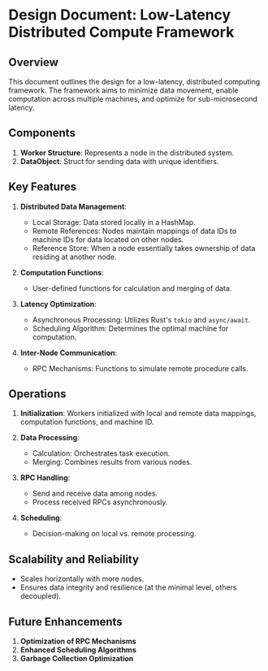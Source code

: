 
# Design Document: Low-Latency Distributed Compute Framework

## Overview
This document outlines the design for a low-latency, distributed computing framework. The framework aims to minimize data movement, enable computation across multiple machines, and optimize for sub-microsecond latency.

## Components
1. **Worker Structure**: Represents a node in the distributed system.
2. **DataObject**: Struct for sending data with unique identifiers.

## Key Features
1. **Distributed Data Management**:
    - Local Storage: Data stored locally in a HashMap.
    - Remote References: Nodes maintain mappings of data IDs to machine IDs for data located on other nodes.
    - Reference Store: When a node essentially takes ownership of data residing at another node.

2. **Computation Functions**:
    - User-defined functions for calculation and merging of data.

3. **Latency Optimization**:
    - Asynchronous Processing: Utilizes Rust's `tokio` and `async/await`.
    - Scheduling Algorithm: Determines the optimal machine for computation.

4. **Inter-Node Communication**:
    - RPC Mechanisms: Functions to simulate remote procedure calls.

## Operations
1. **Initialization**: Workers initialized with local and remote data mappings, computation functions, and machine ID.
2. **Data Processing**:
    - Calculation: Orchestrates task execution.
    - Merging: Combines results from various nodes.

3. **RPC Handling**:
    - Send and receive data among nodes.
    - Process received RPCs asynchronously.

4. **Scheduling**:
    - Decision-making on local vs. remote processing.

## Scalability and Reliability
- Scales horizontally with more nodes.
- Ensures data integrity and resilience (at the minimal level, others decoupled).

## Future Enhancements
1. **Optimization of RPC Mechanisms**
2. **Enhanced Scheduling Algorithms**
3. **Garbage Collection Optimization**